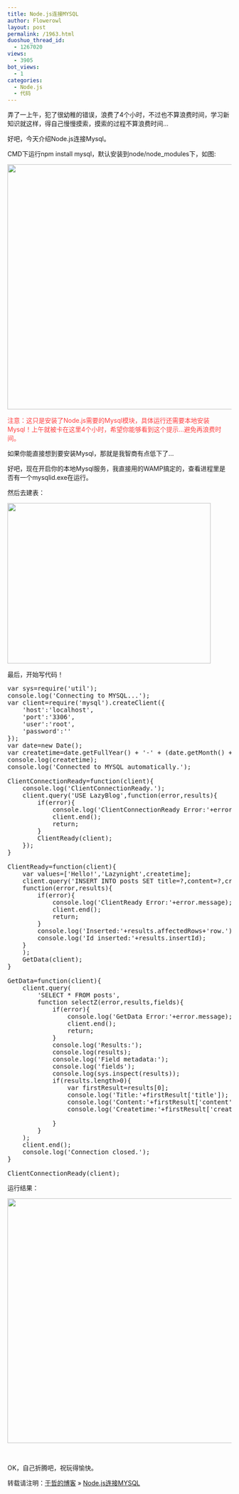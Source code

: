 ```yaml
---
title: Node.js连接MYSQL
author: Flowerowl
layout: post
permalink: /1963.html
duoshuo_thread_id:
  - 1267020
views:
  - 3905
bot_views:
  - 1
categories:
  - Node.js
  - 代码
---
```

  
弄了一上午，犯了很幼稚的错误，浪费了4个小时，不过也不算浪费时间，学习新知识就这样，得自己慢慢摸索，摸索的过程不算浪费时间&#8230;

好吧，今天介绍Node.js连接Mysql。

CMD下运行npm install mysql，默认安装到node/node_modules下，如图:

<img class="aligncenter size-full wp-image-1964" title="Lazynight" src="http://lazynight.me/wp-content/uploads/2012/04/node-mysql.gif" alt="" width="747" height="550" />

<span style="color: #ff4040;">注意：这只是安装了Node.js需要的Mysql模块，具体运行还需要本地安装Mysql！上午就被卡在这里4个小时，希望你能够看到这个提示&#8230;避免再浪费时间。</span>

如果你能直接想到要安装Mysql，那就是我智商有点低下了&#8230;

好吧，现在开启你的本地Mysql服务，我直接用的WAMP搞定的，查看进程里是否有一个mysqlid.exe在运行。

然后去建表：

<img class="aligncenter size-full wp-image-1967" title="Lazynight" src="http://lazynight.me/wp-content/uploads/2012/04/post.gif" alt="" width="457" height="360" />

最后，开始写代码！

<pre class="brush:js">var sys=require('util');
console.log('Connecting to MYSQL...');
var client=require('mysql').createClient({
	'host':'localhost',
	'port':'3306',
	'user':'root',
	'password':''
});
var date=new Date();
var createtime=date.getFullYear() + '-' + (date.getMonth() + 1) + '-' + date.getDate();
console.log(createtime);
console.log('Connected to MYSQL automatically.');

ClientConnectionReady=function(client){
	console.log('ClientConnectionReady.');
	client.query('USE LazyBlog',function(error,results){
		if(error){
			console.log('ClientConnectionReady Error:'+error.message);
			client.end();
			return;
		}
		ClientReady(client);
	});
}

ClientReady=function(client){
	var values=['Hello!','Lazynight',createtime];
	client.query('INSERT INTO posts SET title=?,content=?,createtime=?',values,
	function(error,results){
		if(error){
			console.log('ClientReady Error:'+error.message);
			client.end();
			return;
		}
		console.log('Inserted:'+results.affectedRows+'row.');
		console.log('Id inserted:'+results.insertId);
	}
	);
	GetData(client);
}

GetData=function(client){
	client.query(
		'SELECT * FROM posts',
		function selectZ(error,results,fields){
			if(error){
				console.log('GetData Error:'+error.message);
				client.end();
				return;
			}
			console.log('Results:');
			console.log(results);
			console.log('Field metadata:');
			console.log('fields');
			console.log(sys.inspect(results));
			if(results.length&gt;0){
				var firstResult=results[0];
				console.log('Title:'+firstResult['title']);
				console.log('Content:'+firstResult['content']);
				console.log('Createtime:'+firstResult['createtime']);

			}
		}
	);
	client.end();
	console.log('Connection closed.');
}

ClientConnectionReady(client);</pre>

运行结果：

<img class="aligncenter size-full wp-image-1965" title="Lazynight" src="http://lazynight.me/wp-content/uploads/2012/04/node.gif" alt="" width="847" height="549" />

&nbsp;

OK，自己折腾吧，祝玩得愉快。

转载请注明：[于哲的博客][1] &raquo; [Node.js连接MYSQL][2]

 [1]: http://localhost/wordpress
 [2]: http://localhost/wordpress/1963.html